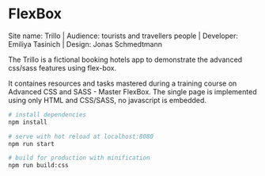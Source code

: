# FlexBox

Site name: Trillo | 
Audience: tourists and travellers people | 
Developer: Emiliya Tasinich | 
Design: Jonas Schmedtmann

The Trillo is a fictional booking hotels app to demonstrate the advanced css/sass features using flex-box.

It containes resources and tasks mastered during a training course on Advanced CSS and SASS - Master FlexBox.
The single page is implemented using only HTML and CSS/SASS, no javascript is embedded.

``` bash
# install dependencies
npm install

# serve with hot reload at localhost:8080
npm run start

# build for production with minification
npm run build:css
```

